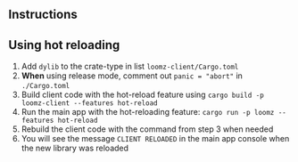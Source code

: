 ## Instructions

## Using hot reloading

1. Add `dylib` to the crate-type in list `loomz-client/Cargo.toml`
1. **When** using release mode, comment out `panic = "abort"` in `./Cargo.toml`
2. Build client code with the hot-reload feature using `cargo build -p loomz-client --features hot-reload`
3. Run the main app with the hot-reloading feature: `cargo run -p loomz --features hot-reload`
4. Rebuild the client code with the command from step 3 when needed
5. You will see the message `CLIENT RELOADED` in the main app console when the new library was reloaded
